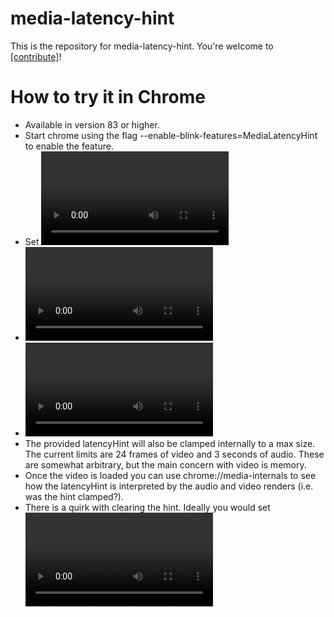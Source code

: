 # media-latency-hint

This is the repository for media-latency-hint. You're welcome to
[[contribute]](CONTRIBUTING.md)!


# How to try it in Chrome
* Available in version 83 or higher.
* Start chrome using the flag --enable-blink-features=MediaLatencyHint to enable the feature. 
* Set <video>.latencyHint as early as possible, even before setting a source (src). Particularly important for hint values that lower the default latency (< 0.2). If you set a source first we will begin prerolling with the default latency, which defeats the purpose.
* <video>.latencyHint will initially default to NaN. In this mode we render with Chrome's default preroll queue sizes (4 frames of video, 200 ms of audio). 
* <video>.latencyHint = 0 is a special value that indicates "bare minimum". This will be 1 frame of video and generally 40 ms of audio. The audio limit may be higher if the OS requires (say you're using a bluetooth headset). 
** Only use the bare minimum if that's truly what you want. If you'd be happy with 100ms of latency, you're much better off specifying that instead (balance latency and risk of decoder underflow). 
** Please let me know what you think of the 40ms lower bound. We may be able to go lower by asking the OS for a smaller buffer (users more battery power). 
* The provided latencyHint will also be clamped internally to a max size. The current limits are 24 frames of video and 3 seconds of audio. These are somewhat arbitrary, but the main concern with video is memory. 
* Once the video is loaded you can use chrome://media-internals to see how the latencyHint is interpreted by the audio and video renders (i.e. was the hint clamped?).
* There is a quirk with clearing the hint. Ideally you would set <video>.latencyHint = NaN (the initial value), but this doesn't work yet. For now you must call <video>.removeAttribute('latencyhint') (all lower case for attribute name) to restore the default buffering mode. 
